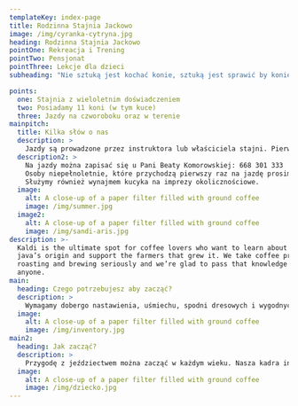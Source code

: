 ```yaml
---
templateKey: index-page
title: Rodzinna Stajnia Jackowo
image: /img/cyranka-cytryna.jpg
heading: Rodzinna Stajnia Jackowo
pointOne: Rekreacja i Trening
pointTwo: Pensjonat
pointThree: Lekcje dla dzieci
subheading: "Nie sztuką jest kochać konie, sztuką jest sprawić by konie pokochały Ciebie"

points:
  one: Stajnia z wieloletnim doświadczeniem
  two: Posiadamy 11 koni (w tym kuce)
  three: Jazdy na czworoboku oraz w terenie
mainpitch:
  title: Kilka słów o nas
  description: >
    Jazdy są prowadzone przez instruktora lub właściciela stajni. Pierwsza lekcja jest zawsze na czworoboku, abyśmy mogli sprawdzić umiejętności jeźdźca. Jest możliwość jazdy w teren po lasach i polach.
  description2: >
    Na jazdy można zapisać się u Pani Beaty Komorowskiej: 668 301 333
    Osoby niepełnoletnie, które przychodzą pierwszy raz na jazdę prosimy o przyjście z opiekunem lub rodzicem, ewentualnie przyniesienie oświadczenia podpisanego przez rodzica lub opiekuna.
    Służymy również wynajmem kucyka na imprezy okolicznościowe.
  image:
    alt: A close-up of a paper filter filled with ground coffee
    image: /img/summer.jpg
  image2:
    alt: A close-up of a paper filter filled with ground coffee
    image: /img/sandi-aris.jpg
description: >-
  Kaldi is the ultimate spot for coffee lovers who want to learn about their
  java’s origin and support the farmers that grew it. We take coffee production,
  roasting and brewing seriously and we’re glad to pass that knowledge to
  anyone.
main:
  heading: Czego potrzebujesz aby zacząć?
  description: >
    Wymagamy dobergo nastawienia, uśmiechu, spodni dresowych i wygodnych butów. Kaski mamy do dyspozycji klientów.
  image:
    alt: A close-up of a paper filter filled with ground coffee
    image: /img/inventory.jpg
main2:
  heading: Jak zacząć?
  description: >
    Przygodę z jeździectwem można zacząć w każdym wieku. Nasza kadra instruktorska, przygotuje dla Państwa odpowiedni trening, dobrany do umiejętności. Jedyne czego potrzeba, aby zacząć, to zadzwonić i umówić się na trening :)
  image:
    alt: A close-up of a paper filter filled with ground coffee
    image: /img/dziecko.jpg
---
```

